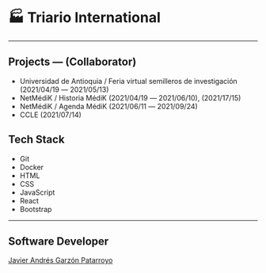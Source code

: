 # :factory: Triario International
---
## Projects ― (Collaborator)
- Universidad de Antioquia / Feria virtual semilleros de investigación (2021/04/19 ― 2021/05/13)
- NetMédiK / Historia MédiK (2021/04/19 ― 2021/06/10), (2021/17/15)
- NetMédiK / Agenda MédiK (2021/06/11 ― 2021/09/24)
- CCLE (2021/07/14)
## Tech Stack
- Git
- Docker
- HTML
- CSS
- JavaScript
- React
- Bootstrap
---
## Software Developer
[Javier Andrés Garzón Patarroyo](https://javierandresgp.com)
